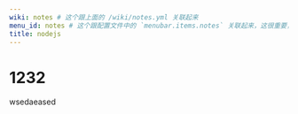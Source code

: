 ```yaml
---
wiki: notes # 这个跟上面的 /wiki/notes.yml 关联起来
menu_id: notes # 这个跟配置文件中的 `menubar.items.notes` 关联起来，这很重要，如果没有这个，就像普通的wiki项目一样了
title: nodejs
---
```


# 1232
wsedaeased